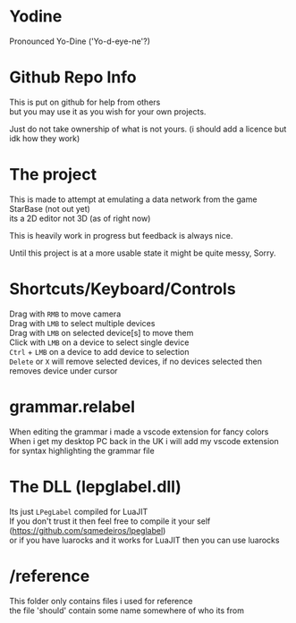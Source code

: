# Yodine
Pronounced Yo-Dine ('Yo-d-eye-ne'?)

# Github Repo Info
This is put on github for help from others  
but you may use it as you wish for your own projects.  

Just do not take ownership of what is not yours. (i should add a licence but idk how they work)  

# The project
This is made to attempt at emulating a data network from the game StarBase (not out yet)  
its a 2D editor not 3D (as of right now)  

This is heavily work in progress but feedback is always nice.  

Until this project is at a more usable state it might be quite messy, Sorry.

# Shortcuts/Keyboard/Controls
Drag with `RMB` to move camera  
Drag with `LMB` to select multiple devices  
Drag with `LMB` on selected device\[s\] to move them  
Click with `LMB` on a device to select single device  
`Ctrl` + `LMB` on a device to add device to selection  
`Delete` or `X` will remove selected devices, if no devices selected then removes device under cursor  

# grammar.relabel
When editing the grammar i made a vscode extension for fancy colors  
When i get my desktop PC back in the UK i will add my vscode extension for syntax highlighting the grammar file  

# The DLL (lepglabel.dll)
Its just `LPegLabel` compiled for LuaJIT  
If you don't trust it then feel free to compile it your self (https://github.com/sqmedeiros/lpeglabel)  
or if you have luarocks and it works for LuaJIT then you can use luarocks  

# /reference
This folder only contains files i used for reference  
the file 'should' contain some name somewhere of who its from  
